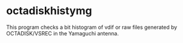 # octadiskhistymg
This program checks a bit histogram of vdif or raw files generated by OCTADISK/VSREC in the Yamaguchi antenna.
